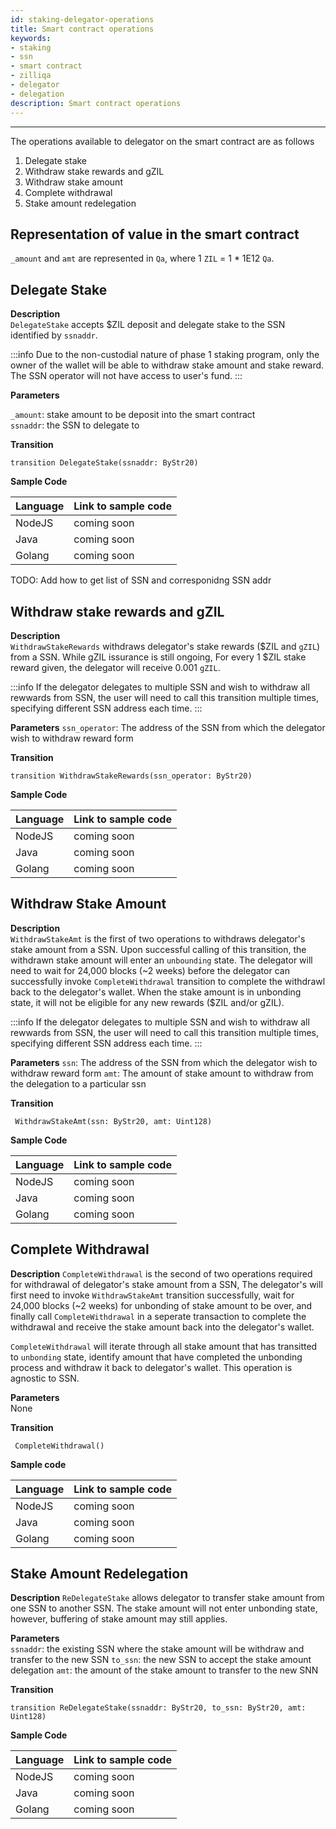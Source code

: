 ```yaml
---
id: staking-delegator-operations
title: Smart contract operations
keywords: 
- staking
- ssn
- smart contract
- zilliqa	
- delegator
- delegation
description: Smart contract operations
---
```

---

The operations available to delegator on the smart contract are as follows
1. Delegate stake
2. Withdraw stake rewards and gZIL
3. Withdraw stake amount
4. Complete withdrawal
5. Stake amount redelegation

## Representation of value in the smart contract
`_amount` and `amt` are represented in `Qa`, where 1 `ZIL` = 1 * 1E12 `Qa`.

## Delegate Stake
__Description__  
`DelegateStake` accepts $ZIL deposit and delegate stake to the SSN identified by `ssnaddr`. 

:::info
Due to the non-custodial nature of phase 1 staking program, only the owner of the wallet will be able to withdraw stake amount and stake reward. The SSN operator will not have access to user's fund. 
:::

__Parameters__

`_amount`: stake amount to be deposit into the smart contract  
`ssnaddr`: the SSN to delegate to

__Transition__
```
transition DelegateStake(ssnaddr: ByStr20) 
```

__Sample Code__

| Language | Link to sample code |
| -------- | ------------------- |
| NodeJS   | coming soon |
| Java     | coming soon |
| Golang   | coming soon |

TODO: Add how to get list of SSN and corresponidng SSN addr

## Withdraw stake rewards and gZIL
__Description__  
`WithdrawStakeRewards` withdraws delegator's stake rewards ($ZIL and `gZIL`) from a SSN. While gZIL issurance is still ongoing, For every 1 $ZIL stake reward given, the delegator will receive 0.001 `gZIL`. 

:::info
If the delegator delegates to multiple SSN and wish to withdraw all rewwards from SSN, the user will need to call this transition multiple times, specifying different SSN address each time.
:::

__Parameters__
`ssn_operator`: The address of the SSN from which the delegator wish to withdraw reward form

__Transition__
```
transition WithdrawStakeRewards(ssn_operator: ByStr20)
```

__Sample Code__

| Language | Link to sample code |
| -------- | ------------------- |
| NodeJS   | coming soon |
| Java     | coming soon |
| Golang   | coming soon |

## Withdraw Stake Amount
__Description__  
`WithdrawStakeAmt` is the first of two operations to withdraws delegator's stake amount from a SSN. Upon successful calling of this transition, the withdrawn stake amount will enter an `unbounding` state. The delegator will need to wait for 24,000 blocks (~2 weeks) before the delegator can successfully invoke `CompleteWithdrawal` transition to complete the withdrawl back to the delegator's wallet. When the stake amount is in unbonding state, it will not be eligible for any new rewards ($ZIL and/or gZIL).

:::info
If the delegator delegates to multiple SSN and wish to withdraw all rewwards from SSN, the user will need to call this transition multiple times, specifying different SSN address each time.
:::

__Parameters__
`ssn`: The address of the SSN from which the delegator wish to withdraw reward form
`amt`: The amount of stake amount to withdraw from the delegation to a particular ssn

__Transition__
```
 WithdrawStakeAmt(ssn: ByStr20, amt: Uint128)
 ```

__Sample Code__

| Language | Link to sample code |
| -------- | ------------------- |
| NodeJS   | coming soon |
| Java     | coming soon |
| Golang   | coming soon |


## Complete Withdrawal
__Description__
`CompleteWithdrawal` is the second of two operations required for withdrawal of delegator's stake amount from a SSN, The delegator's will first need to invoke `WithdrawStakeAmt` transition successfully, wait for 24,000 blocks (~2 weeks) for unbonding of stake amount to be over, and finally call `CompleteWithdrawal` in a seperate transaction to complete the withdrawal and receive the stake amount back into the delegator's wallet.

`CompleteWithdrawal` will iterate through all stake amount that has transitted to `unbonding` state, identify amount that have completed the unbonding process and withdraw it back to delegator's wallet. This operation is agnostic to SSN. 

__Parameters__  
None

__Transition__
```
 CompleteWithdrawal()
 ```

__Sample code__

| Language | Link to sample code |
| -------- | ------------------- |
| NodeJS   | coming soon |
| Java     | coming soon |
| Golang   | coming soon |


## Stake Amount Redelegation
__Description__
`ReDelegateStake` allows delegator to transfer stake amount from one SSN to another SSN. The stake amount will not enter unbonding state, however, buffering of stake amount may still applies.

__Parameters__  
`ssnaddr`: the existing SSN where the stake amount will be withdraw and transfer to the new SSN
`to_ssn`: the new SSN to accept the stake amount delegation
`amt`: the amount of the stake amount to transfer to the new SNN

__Transition__
```
transition ReDelegateStake(ssnaddr: ByStr20, to_ssn: ByStr20, amt: Uint128)
```

__Sample Code__

| Language | Link to sample code |
| -------- | ------------------- |
| NodeJS   | coming soon |
| Java     | coming soon |
| Golang   | coming soon |